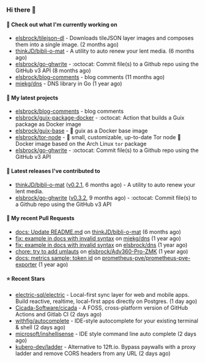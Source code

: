### Hi there 👋

#### 👷 Check out what I'm currently working on

- [elsbrock/tilejson-dl](https://github.com/elsbrock/tilejson-dl) - Downloads tileJSON layer images and composes them into a single image. (2 months ago)
- [thinkJD/bibli-o-mat](https://github.com/thinkJD/bibli-o-mat) - A utility to auto renew your lent media. (6 months ago)
- [elsbrock/go-ghwrite](https://github.com/elsbrock/go-ghwrite) - :octocat: Commit file(s) to a Github repo using the GitHub v3 API (8 months ago)
- [elsbrock/blog-comments](https://github.com/elsbrock/blog-comments) - blog comments (11 months ago)
- [miekg/dns](https://github.com/miekg/dns) - DNS library in Go (1 year ago)

#### 🌱 My latest projects

- [elsbrock/blog-comments](https://github.com/elsbrock/blog-comments) - blog comments
- [elsbrock/guix-package-docker](https://github.com/elsbrock/guix-package-docker) - :octocat: Action that builds a Guix package as Docker image
- [elsbrock/guix-base](https://github.com/elsbrock/guix-base) - :whale: guix as a Docker base image
- [elsbrock/tor-node](https://github.com/elsbrock/tor-node) - :rocket: small, customizable, up-to-date Tor node :whale: Docker image based on the Arch Linux `tor` package
- [elsbrock/go-ghwrite](https://github.com/elsbrock/go-ghwrite) - :octocat: Commit file(s) to a Github repo using the GitHub v3 API

#### 🔭 Latest releases I've contributed to

- [thinkJD/bibli-o-mat](https://github.com/thinkJD/bibli-o-mat) ([v0.2.1](https://github.com/thinkJD/bibli-o-mat/releases/tag/v0.2.1), 6 months ago) - A utility to auto renew your lent media.
- [elsbrock/go-ghwrite](https://github.com/elsbrock/go-ghwrite) ([v0.3.2](https://github.com/elsbrock/go-ghwrite/releases/tag/v0.3.2), 9 months ago) - :octocat: Commit file(s) to a Github repo using the GitHub v3 API

#### 🔨 My recent Pull Requests

- [docs: Update README.md](https://github.com/thinkJD/bibli-o-mat/pull/25) on [thinkJD/bibli-o-mat](https://github.com/thinkJD/bibli-o-mat) (6 months ago)
- [fix: example in docs with invalid syntax](https://github.com/miekg/dns/pull/1401) on [miekg/dns](https://github.com/miekg/dns) (1 year ago)
- [fix: example in docs with invalid syntax](https://github.com/elsbrock/dns/pull/1) on [elsbrock/dns](https://github.com/elsbrock/dns) (1 year ago)
- [chore: try to add umlauts](https://github.com/elsbrock/Adv360-Pro-ZMK/pull/1) on [elsbrock/Adv360-Pro-ZMK](https://github.com/elsbrock/Adv360-Pro-ZMK) (1 year ago)
- [docs: metrics sample; token id](https://github.com/prometheus-pve/prometheus-pve-exporter/pull/114) on [prometheus-pve/prometheus-pve-exporter](https://github.com/prometheus-pve/prometheus-pve-exporter) (1 year ago)

#### ⭐ Recent Stars

- [electric-sql/electric](https://github.com/electric-sql/electric) - Local-first sync layer for web and mobile apps. Build reactive, realtime, local-first apps directly on Postgres. (1 day ago)
- [Cicada-Software/cicada](https://github.com/Cicada-Software/cicada) - A FOSS, cross-platform version of GitHub Actions and Gitlab CI (2 days ago)
- [withfig/autocomplete](https://github.com/withfig/autocomplete) - IDE-style autocomplete for your existing terminal &amp; shell (2 days ago)
- [microsoft/inshellisense](https://github.com/microsoft/inshellisense) - IDE style command line auto complete (2 days ago)
- [kubero-dev/ladder](https://github.com/kubero-dev/ladder) - Alternative to 12ft.io. Bypass paywalls with a proxy ladder and remove CORS headers from any URL (2 days ago)
